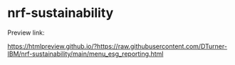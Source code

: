 # nrf-sustainability

Preview link:

https://htmlpreview.github.io/?https://raw.githubusercontent.com/DTurner-IBM/nrf-sustainability/main/menu_esg_reporting.html
